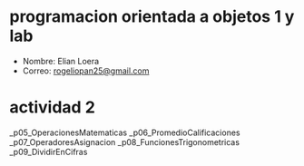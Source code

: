 # programacion orientada a objetos 1 y lab 

- Nombre: Elian Loera 
- Correo: rogeliopan25@gmail.com

# actividad 2

_p05_OperacionesMatematicas
_p06_PromedioCalificaciones
_p07_OperadoresAsignacion
_p08_FuncionesTrigonometricas
_p09_DividirEnCifras
